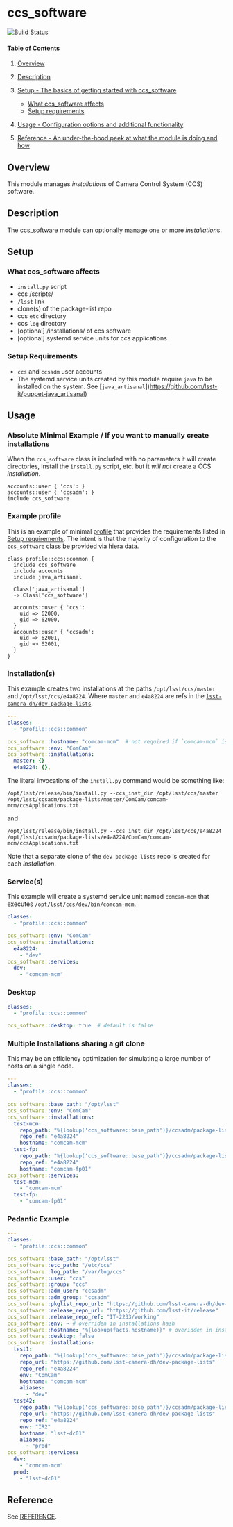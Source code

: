 # ccs_software

[![Build Status](https://travis-ci.org/lsst-it/puppet-ccs_software.svg?branch=master)](https://travis-ci.org/lsst-it/puppet-ccs_software)

#### Table of Contents

1. [Overview](#overview)
2. [Description](#description)

3. [Setup - The basics of getting started with ccs_software](#setup)
    * [What ccs_software affects](#what-ccs_software-affects)
    * [Setup requirements](#setup-requirements)
4. [Usage - Configuration options and additional functionality](#usage)
5. [Reference - An under-the-hood peek at what the module is doing and how](#reference)

## Overview

This module manages *installation*s of Camera Control System (CCS) software.

## Description

The ccs_software module can optionally manage one or more *installation*s.

## Setup

### What ccs_software affects

* `install.py` script
* ccs /scripts/
* `/lsst` link
* clone(s) of the package-list repo
* ccs `etc` directory
* ccs `log` directory
* [optional] /installations/ of ccs software
* [optional] systemd service units for ccs applications

### Setup Requirements

* `ccs` and `ccsadm` user accounts
* The systemd service units created by this module require `java` to be installed on the system.  See [`java_artisanal`])https://github.com/lsst-it/puppet-java_artisanal)

## Usage

### Absolute Minimal Example / If you want to manually create installations

When the `ccs_software` class is included with no parameters it will create directories, install the `install.py` script, etc. but it *will not* create a CCS *installation*.

```puppet
accounts::user { 'ccs': }
accounts::user { 'ccsadm': }
include ccs_software
```

### Example profile

This is an example of minimal
[profile](https://puppet.com/docs/pe/latest/the_roles_and_profiles_method.html)
that provides the requirements listed in [Setup
requirements](#setup-requirements).  The intent is that the majority of
configuration to the `ccs_software` class be provided via hiera data.

```puppet
class profile::ccs::common {
  include ccs_software
  include accounts
  include java_artisanal

  Class['java_artisanal']
  -> Class['ccs_software']

  accounts::user { 'ccs':
    uid => 62000,
    gid => 62000,
  }
  accounts::user { 'ccsadm':
    uid => 62001,
    gid => 62001,
  }
}
```

### Installation(s)

This example creates two installations at the paths `/opt/lsst/ccs/master` and
`/opt/lsst/ccs/e4a8224`.  Where `master` and `e4a8224` are refs in the 
[`lsst-camera-dh/dev-package-lists`](https://github.com/lsst-camera-dh/dev-package-lists).

```yaml
---
classes:
  - "profile::ccs::common"

ccs_software::hostname: "comcam-mcm"  # not required if `comcam-mcm` is the real hostname
ccs_software::env: "ComCam"
ccs_software::installations:
  master: {}
  e4a8224: {},
```

The literal invocations of the `install.py` command would be something like:

    /opt/lsst/release/bin/install.py --ccs_inst_dir /opt/lsst/ccs/master /opt/lsst/ccsadm/package-lists/master/ComCam/comcam-mcm/ccsApplications.txt

and

    /opt/lsst/release/bin/install.py --ccs_inst_dir /opt/lsst/ccs/e4a8224 /opt/lsst/ccsadm/package-lists/e4a8224/ComCam/comcam-mcm/ccsApplications.txt

Note that a separate clone of the `dev-package-lists` repo is created for each *installation*.

### Service(s)

This example will create a systemd service unit named `comcam-mcm` that
executes `/opt/lsst/ccs/dev/bin/comcam-mcm`.

```yaml
classes:
  - "profile::ccs::common"

ccs_software::env: "ComCam"
ccs_software::installations:
  e4a8224:
    - "dev"
ccs_software::services:
  dev:
    - "comcam-mcm"
```

### Desktop

```yaml
classes:
  - "profile::ccs::common"

ccs_software::desktop: true  # default is false
```

### Multiple Installations sharing a git clone

This may be an efficiency optimization for simulating a large number of hosts on
a single node.

```yaml
---
classes:
  - "profile::ccs::common"

ccs_software::base_path: "/opt/lsst"
ccs_software::env: "ComCam"
ccs_software::installations:
  test-mcm:
    repo_path: "%{lookup('ccs_software::base_path')}/ccsadm/package-lists/e4a8224"
    repo_ref: "e4a8224"
    hostname: "comcam-mcm"
  test-fp:
    repo_path: "%{lookup('ccs_software::base_path')}/ccsadm/package-lists/e4a8224"
    repo_ref: "e4a8224"
    hostname: "comcam-fp01"
ccs_software::services:
  test-mcm:
    - "comcam-mcm"
  test-fp:
    - "comcam-fp01"
```

### Pedantic Example

```yaml
---
classes:
  - "profile::ccs::common"

ccs_software::base_path: "/opt/lsst"
ccs_software::etc_path: "/etc/ccs"
ccs_software::log_path: "/var/log/ccs"
ccs_software::user: "ccs"
ccs_software::group: "ccs"
ccs_software::adm_user: "ccsadm"
ccs_software::adm_group: "ccsadm"
ccs_software::pkglist_repo_url: "https://github.com/lsst-camera-dh/dev-package-lists" # overriden in installations hash
ccs_software::release_repo_url: "https://github.com/lsst-it/release"
ccs_software::release_repo_ref: "IT-2233/working"
ccs_software::env: ~ # overriden in installations hash
ccs_software::hostname: "%{lookup(facts.hostname)}" # overidden in installations hash
ccs_software::desktop: false
ccs_software::installations:
  test1:
    repo_path: "%{lookup('ccs_software::base_path')}/ccsadm/package-lists/test1"
    repo_url: "https://github.com/lsst-camera-dh/dev-package-lists"
    repo_ref: "e4a8224"
    env: "ComCam"
    hostname: "comcam-mcm"
    aliases:
      - "dev"
  test42:
    repo_path: "%{lookup('ccs_software::base_path')}/ccsadm/package-lists/test42"
    repo_url: "https://github.com/lsst-camera-dh/dev-package-lists"
    repo_ref: "e4a8224"
    env: "IR2"
    hostname: "lsst-dc01"
    aliases:
      - "prod"
ccs_software::services:
  dev:
    - "comcam-mcm"
  prod:
    - "lsst-dc01"
```

## Reference

See [REFERENCE](REFERENCE.md).
